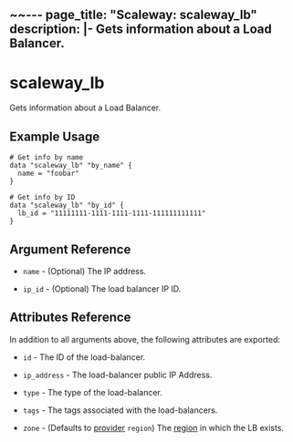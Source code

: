 ~~---
page_title: "Scaleway: scaleway_lb"
description: |-
  Gets information about a Load Balancer.
---

# scaleway_lb

Gets information about a Load Balancer.

## Example Usage

```hcl
# Get info by name
data "scaleway_lb" "by_name" {
  name = "foobar"
}

# Get info by ID
data "scaleway_lb" "by_id" {
  lb_id = "11111111-1111-1111-1111-111111111111"
}
```

## Argument Reference

- `name` - (Optional) The IP address.

- `ip_id` - (Optional) The load balancer IP ID.

## Attributes Reference

In addition to all arguments above, the following attributes are exported:

- `id` - The ID of the load-balancer.

- `ip_address` - The load-balancer public IP Address.

- `type` - The type of the load-balancer.

- `tags` - The tags associated with the load-balancers.

- `zone` -  (Defaults to [provider](../index.md#zone) `region`) The [region](../guides/regions_and_zones.md#zones) in which the LB exists.